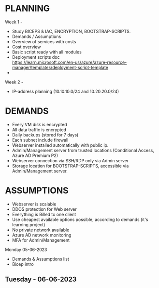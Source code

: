 # PLANNING

Week 1 - 
  - Study BICEPS & IAC, ENCRYPTION, BOOTSTRAP-SCRIPTS.
  - Demands / Assumptions
  - Overview of services with costs
  - Cost overview
  - Basic script ready with all modules
  - Deployment scripts doc  
    https://learn.microsoft.com/en-us/azure/azure-resource-manager/templates/deployment-script-template
  - 

Week 2 - 
  - IP-address planning (10.10.10.0/24 and 10.20.20.0/24)


# DEMANDS
  - Every VM disk is encrypted
  - All data traffic is encrypted
  - Daily backups (stored for 7 days)
  - Each subnet include firewall
  - Webserver installed automatically with public ip.
  - Admin/Management server from trusted locations (Conditional Access, Azure AD Premium P2)
  - Webserver connection via SSH/RDP only via Admin server
  - Storage location for BOOTSTRAP-SCRIPTS, accessible via Admin/Management server.
  
# ASSUMPTIONS
  - Webserver is scalable
  - DDOS protection for Web server
  - Everything is Billed to one client
  - Use cheapest available options possible, according to demands (it's learning project)
  - No private network available
  - Azure AD network monitoring
  - MFA for Admin/Management


Monday 05-06-2023
- Demands & Assumptions list
- Bicep intro

Tuesday - 06-06-2023
-
